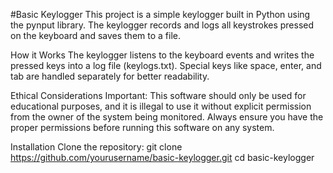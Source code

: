 #Basic Keylogger
This project is a simple keylogger built in Python using the pynput library. The keylogger records and logs all keystrokes pressed on the keyboard and saves them to a file.

How it Works
The keylogger listens to the keyboard events and writes the pressed keys into a log file (keylogs.txt). Special keys like space, enter, and tab are handled separately for better readability.

Ethical Considerations
Important: This software should only be used for educational purposes, and it is illegal to use it without explicit permission from the owner of the system being monitored. Always ensure you have the proper permissions before running this software on any system.

Installation
Clone the repository:
git clone https://github.com/yourusername/basic-keylogger.git
cd basic-keylogger
